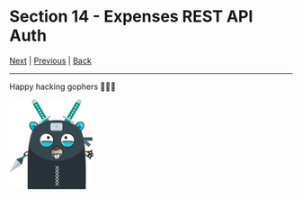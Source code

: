 # Section 14 - Expenses REST API Auth

[Next](https://github.com/steevehook/udemy-go101/blob/master/section_15-expenses-rest-api-session) |
[Previous](https://github.com/steevehook/udemy-go101/blob/master/section_13-test-expenses-rest-api) |
[Back](https://github.com/steevehook/udemy-go101)

---

Happy hacking gophers 🚀🚀🚀

<img src="https://github.com/steevehook/udemy-go101/raw/master/udemy-go101.svg?sanitize=true" width="150px"/>
